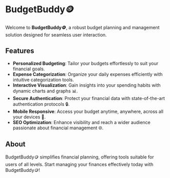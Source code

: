 # BudgetBuddy🪙

Welcome to **BudgetBuddy🪙**, a robust budget planning and management solution designed for seamless user interaction.

## Features

- **Personalized Budgeting**: Tailor your budgets effortlessly to suit your financial goals.
- **Expense Categorization**: Organize your daily expenses efficiently with intuitive categorization tools.
- **Interactive Visualization**: Gain insights into your spending habits with dynamic charts and graphs 📊.
- **Secure Authentication**: Protect your financial data with state-of-the-art authentication protocols 🔒.
- **Mobile Responsive**: Access your budget anytime, anywhere, across all your devices 📱.
- **SEO Optimization**: Enhance visibility and reach a wider audience passionate about financial management 🌐.

## About

BudgetBuddy🪙 simplifies financial planning, offering tools suitable for users of all levels. Start managing your finances effectively today with BudgetBuddy🪙!




